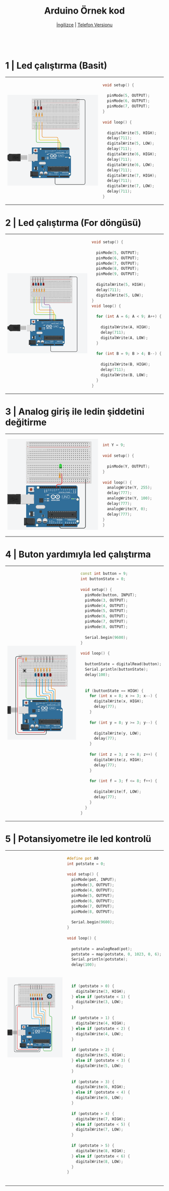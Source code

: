 <h1 align="center">Arduino Örnek kod</h1>
<div align="center">

  
[İngilizce](README.md) | [Telefon Versionu](README_Phone.tr.md) 

</div>

<br>
<br>
<br>

# 1 | Led çalıştırma (Basit)

<table>
  <tr>
     <td width="60%">
       <p align="center"> <img src="README/1.png" ></img>
    </td>
    <td width="50%"> 
      
```ino
void setup() {

  pinMode(5, OUTPUT);
  pinMode(6, OUTPUT);
  pinMode(7, OUTPUT);
}

void loop() {

  digitalWrite(5, HIGH);
  delay(711);
  digitalWrite(5, LOW);
  delay(711);
  digitalWrite(6, HIGH);
  delay(711);
  digitalWrite(6, LOW);
  delay(711);
  digitalWrite(7, HIGH);
  delay(711);
  digitalWrite(7, LOW);
  delay(711);
}
```
    
  </td>
  </tr>
</table>

# 2 | Led çalıştırma (For döngüsü)

<table>
  <tr>
     <td width="60%">
       <p align="center"> <img src="README/2.png"></img>
    </td>
    <td width="50%"> 
      
```ino
void setup() {

  pinMode(5, OUTPUT);
  pinMode(6, OUTPUT);
  pinMode(7, OUTPUT);
  pinMode(8, OUTPUT);
  pinMode(9, OUTPUT);

  digitalWrite(5, HIGH);
  delay(711);
  digitalWrite(5, LOW);
}
void loop() {

  for (int A = 6; A < 9; A++) {

    digitalWrite(A, HIGH);
    delay(711);
    digitalWrite(A, LOW);
  }

  for (int B = 9; B > 4; B--) {

    digitalWrite(B, HIGH);
    delay(711);
    digitalWrite(B, LOW);
  }
}
```
  </td>
  </tr>
</table>

# 3 | Analog giriş ile ledin şiddetini değitirme 

<table>
  <tr>
     <td width="60%">
       <p align="center"> <img src="README/3.png" ></img>
    </td>
    <td width="50%"> 
      
```ino
int Y = 9;

void setup() {

  pinMode(Y, OUTPUT);
}

void loop() {
  analogWrite(Y, 255);
  delay(777);
  analogWrite(Y, 100);
  delay(777);
  analogWrite(Y, 0);
  delay(777);
}
}
```
    
  </td>
  </tr>
</table>

# 4 | Buton yardımıyla led çalıştırma 

<table>
  <tr>
     <td width="60%">
       <p align="center"> <img src="README/4.png" ></img>
    </td>
    <td width="50%"> 
      
```ino
const int button = 9;
int buttonState = 0;

void setup() {
  pinMode(button, INPUT);
  pinMode(3, OUTPUT);
  pinMode(4, OUTPUT);
  pinMode(5, OUTPUT);
  pinMode(6, OUTPUT);
  pinMode(7, OUTPUT);
  pinMode(8, OUTPUT);

  Serial.begin(9600);
}

void loop() {

  buttonState = digitalRead(button);
  Serial.println(buttonState);
  delay(100);


  if (buttonState == HIGH) {
    for (int x = 8; x >= 3; x--) {
      digitalWrite(x, HIGH);
      delay(77);
    }

    for (int y = 8; y >= 3; y--) {

      digitalWrite(y, LOW);
      delay(77);
    }

    for (int z = 3; z <= 8; z++) {
      digitalWrite(z, HIGH);
      delay(77);
    }

    for (int f = 3; f <= 8; f++) {

      digitalWrite(f, LOW);
      delay(77);
    }
  }
}

```
    
  </td>
  </tr>
</table>


# 5 | Potansiyometre ile led kontrolü

<table>
  <tr>
     <td width="60%">
       <p align="center"> <img src="README/5.png" ></img>
    </td>
    <td width="50%"> 
      
```ino
#define pot A0
int potstate = 0;

void setup() {
  pinMode(pot, INPUT);
  pinMode(3, OUTPUT);
  pinMode(4, OUTPUT);
  pinMode(5, OUTPUT);
  pinMode(6, OUTPUT);
  pinMode(7, OUTPUT);
  pinMode(8, OUTPUT);

  Serial.begin(9600);
}

void loop() {

  potstate = analogRead(pot);
  potstate = map(potstate, 0, 1023, 0, 6);
  Serial.println(potstate);
  delay(100);



  if (potstate > 0) {
    digitalWrite(3, HIGH);
  } else if (potstate < 1) {
    digitalWrite(3, LOW);
  }

  if (potstate > 1) {
    digitalWrite(4, HIGH);
  } else if (potstate < 2) {
    digitalWrite(4, LOW);
  }

  if (potstate > 2) {
    digitalWrite(5, HIGH);
  } else if (potstate < 3) {
    digitalWrite(5, LOW);
  }

  if (potstate > 3) {
    digitalWrite(6, HIGH);
  } else if (potstate < 4) {
    digitalWrite(6, LOW);
  }

  if (potstate > 4) {
    digitalWrite(7, HIGH);
  } else if (potstate < 5) {
    digitalWrite(7, LOW);
  }

  if (potstate > 5) {
    digitalWrite(8, HIGH);
  } else if (potstate < 6) {
    digitalWrite(8, LOW);
  }
}
 
```
    
  </td>
  </tr>
</table>
